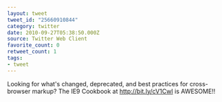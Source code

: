 ```yaml
---
layout: tweet
tweet_id: "25660910844"
category: twitter
date: 2010-09-27T05:38:50.000Z
source: Twitter Web Client
favorite_count: 0
retweet_count: 1
tags:
- tweet
---
```


Looking for what's changed, deprecated, and best practices for cross-browser markup? The IE9 Cookbook at http://bit.ly/cV1CwI is AWESOME!!

